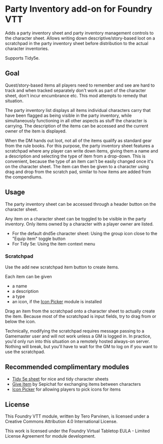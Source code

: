 # Party Inventory add-on for Foundry VTT

Adds a party inventory sheet and party inventory management controls to the character sheet. Allows writing down descriptive/story-based loot on a scratchpad in the party inventory sheet before distribution to the actual character inventories.

Supports Tidy5e.

## Goal

Quest/story-based items all players need to remember and see are hard to track and when tracked separately don't work as part of the character sheet, don't incur encumbrance etc. This mod attempts to remedy that situation.

The party inventory list displays all items individual characters carry that have been flagged as being visible in the party inventory, while simultaneously functioning in all other aspects as stuff the character is carrying. The description of the items can be accessed and the current owner of the item is displayed.

When the DM hands out loot, not all of the items qualify as standard gear from the rule books. For this purpose, the party inventory sheet features a scratchpad where any player can write down items, giving them a name and a description and selecting the type of item from a drop-down. This is convenient, because the type of an item can't be easily changed once it's on the character sheet. The item can then be given to a character using drag and drop from the scratch pad, similar to how items are added from the compendiums.

## Usage

The party inventory sheet can be accessed through a header button on the character sheet.

Any item on a character sheet can be toggled to be visible in the party inventory. Only items owned by a character with a player owner are listed.

- For the default dnd5e character sheet: Using the group icon close to the "Equip item" toggle button
- For Tidy 5e: Using the item context menu

### Scratchpad

Use the add new scratchpad item button to create items.

Each item can be given

- a name
- a description
- a type
- an icon, if the [Icon Picker](https://github.com/teroparvinen/foundry-icon-picker) module is installed

Drag an item from the scratchpad onto a character sheet to actually create the item. Because most of the scratchpad is input fields, try to drag from or below the icon.

Technically, modifying the scratchpad requires message passing to a Gamemaster user and will not work unless a GM is logged in. In practice, you'd only run into this situation on a remotely hosted always-on server. Nothing will break, but you'll have to wait for the GM to log on if you want to use the scratchpad.

## Recommended complimentary modules

- [Tidy 5e sheet](https://github.com/sdenec/tidy5e-sheet) for nice and tidy character sheets
- [Give Item](https://github.com/Sepichat/FoundryVTT-GiveItem) by Sepichat for exchanging items between characters
- [Icon Picker](https://github.com/teroparvinen/foundry-icon-picker) for allowing players to pick icons for items

## License

This Foundry VTT module, written by Tero Parvinen, is licensed under a Creative Commons Attribution 4.0 International License.

This work is licensed under the Foundry Virtual Tabletop EULA - Limited License Agreement for module development.
